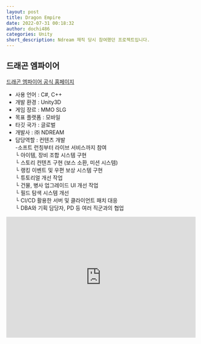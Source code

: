 ```yaml
---
layout: post
title: Dragon Empire
date: 2022-07-31 00:18:32
author: dochi486
categories: Unity
short_description: Ndream 재직 당시 참여했던 프로젝트입니다.
---
```


## 드래곤 엠파이어

[드래곤 엠파이어 공식 홈페이지](https://dragon.ndream.com/ko)
<br>

- 사용 언어 : C#, C++
- 개발 환경 : Unity3D
- 게임 장르 : MMO SLG
- 목표 플랫폼 : 모바일
- 타깃 국가 : 글로벌
- 개발사 : ㈜ NDREAM
- 담당역할 : 컨텐츠 개발
  <br>-소프트 런칭부터 라이브 서비스까지 참여
  <br>└ 아이템, 장비 조합 시스템 구현
  <br>└ 스토리 컨텐츠 구현 (보스 소환, 미션 시스템)
  <br>└ 랭킹 이벤트 및 우편 보상 시스템 구현
  <br>└ 튜토리얼 개선 작업
  <br>└ 건물, 병사 업그레이드 UI 개선 작업
  <br>└ 필드 탐색 시스템 개선
  <br>└ CI/CD 활용한 서버 및 클라이언트 패치 대응
  <br>└ DBA와 기획 담당자, PD 등 여러 직군과의 협업

<div class="youtube-container">
<iframe width="500" height="320" src="https://www.youtube.com/embed/KLtGmIDtQA0" title="[Dragon Siege] Siege Edition" frameborder="0" allow="accelerometer; autoplay; clipboard-write; encrypted-media; gyroscope; picture-in-picture; web-share" allowfullscreen></iframe>
<br>
</div>
